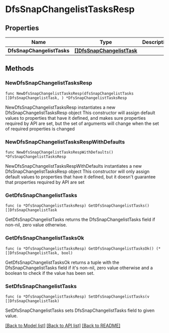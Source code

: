 # DfsSnapChangelistTasksResp

## Properties

Name | Type | Description | Notes
------------ | ------------- | ------------- | -------------
**DfsSnapChangelistTasks** | [**[]DfsSnapChangelistTask**](DfsSnapChangelistTask.md) |  | 

## Methods

### NewDfsSnapChangelistTasksResp

`func NewDfsSnapChangelistTasksResp(dfsSnapChangelistTasks []DfsSnapChangelistTask, ) *DfsSnapChangelistTasksResp`

NewDfsSnapChangelistTasksResp instantiates a new DfsSnapChangelistTasksResp object
This constructor will assign default values to properties that have it defined,
and makes sure properties required by API are set, but the set of arguments
will change when the set of required properties is changed

### NewDfsSnapChangelistTasksRespWithDefaults

`func NewDfsSnapChangelistTasksRespWithDefaults() *DfsSnapChangelistTasksResp`

NewDfsSnapChangelistTasksRespWithDefaults instantiates a new DfsSnapChangelistTasksResp object
This constructor will only assign default values to properties that have it defined,
but it doesn't guarantee that properties required by API are set

### GetDfsSnapChangelistTasks

`func (o *DfsSnapChangelistTasksResp) GetDfsSnapChangelistTasks() []DfsSnapChangelistTask`

GetDfsSnapChangelistTasks returns the DfsSnapChangelistTasks field if non-nil, zero value otherwise.

### GetDfsSnapChangelistTasksOk

`func (o *DfsSnapChangelistTasksResp) GetDfsSnapChangelistTasksOk() (*[]DfsSnapChangelistTask, bool)`

GetDfsSnapChangelistTasksOk returns a tuple with the DfsSnapChangelistTasks field if it's non-nil, zero value otherwise
and a boolean to check if the value has been set.

### SetDfsSnapChangelistTasks

`func (o *DfsSnapChangelistTasksResp) SetDfsSnapChangelistTasks(v []DfsSnapChangelistTask)`

SetDfsSnapChangelistTasks sets DfsSnapChangelistTasks field to given value.



[[Back to Model list]](../README.md#documentation-for-models) [[Back to API list]](../README.md#documentation-for-api-endpoints) [[Back to README]](../README.md)


